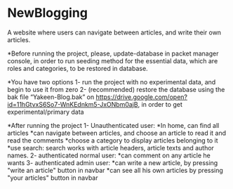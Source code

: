# NewBlogging
A website where users can navigate between articles, and write their own articles.

*Before running the project, please, update-database in packet manager console,
 in order to run seeding method for the essential data, which are roles and categories, to be restored in database.

*You have two options
1- run the project with no experimental data, and begin to use it from zero
2- (recommended) restore the database using the bak file “Yakeen-Blog.bak”  on https://drive.google.com/open?id=11hGtvxS6So7-WnKEdnkm5-JxONbm0ajB,
in order to get experimental/primary data

*After running the project
1- Unauthenticated user:
	*In home, can find all articles
	*can navigate between articles, and choose an article to read it and read the comments
	*choose a category to display articles belonging to it
	*use search: search works with article headers, article texts and author names.
2- authenticated normal user:
	*can comment on any article he wants
3- authenticated admin user:
	*can write a new article, by pressing "write an article" button in navbar
	*can see all his own articles by pressing "your articles" button in navbar

